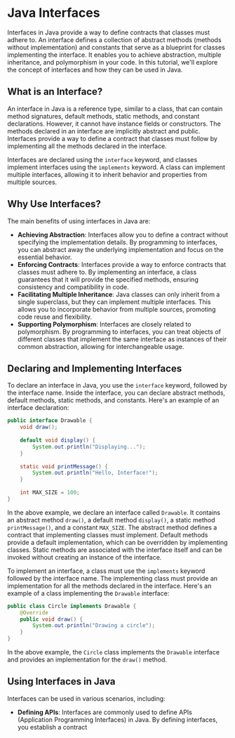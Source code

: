 # Java Interfaces

Interfaces in Java provide a way to define contracts that classes must adhere to. An interface defines a collection of abstract methods (methods without implementation) and constants that serve as a blueprint for classes implementing the interface. It enables you to achieve abstraction, multiple inheritance, and polymorphism in your code. In this tutorial, we'll explore the concept of interfaces and how they can be used in Java.

## What is an Interface?

An interface in Java is a reference type, similar to a class, that can contain method signatures, default methods, static methods, and constant declarations. However, it cannot have instance fields or constructors. The methods declared in an interface are implicitly abstract and public. Interfaces provide a way to define a contract that classes must follow by implementing all the methods declared in the interface.

Interfaces are declared using the `interface` keyword, and classes implement interfaces using the `implements` keyword. A class can implement multiple interfaces, allowing it to inherit behavior and properties from multiple sources.

## Why Use Interfaces?

The main benefits of using interfaces in Java are:

- **Achieving Abstraction**: Interfaces allow you to define a contract without specifying the implementation details. By programming to interfaces, you can abstract away the underlying implementation and focus on the essential behavior.
- **Enforcing Contracts**: Interfaces provide a way to enforce contracts that classes must adhere to. By implementing an interface, a class guarantees that it will provide the specified methods, ensuring consistency and compatibility in code.
- **Facilitating Multiple Inheritance**: Java classes can only inherit from a single superclass, but they can implement multiple interfaces. This allows you to incorporate behavior from multiple sources, promoting code reuse and flexibility.
- **Supporting Polymorphism**: Interfaces are closely related to polymorphism. By programming to interfaces, you can treat objects of different classes that implement the same interface as instances of their common abstraction, allowing for interchangeable usage.

## Declaring and Implementing Interfaces

To declare an interface in Java, you use the `interface` keyword, followed by the interface name. Inside the interface, you can declare abstract methods, default methods, static methods, and constants. Here's an example of an interface declaration:

```java
public interface Drawable {
    void draw();
    
    default void display() {
        System.out.println("Displaying...");
    }
    
    static void printMessage() {
        System.out.println("Hello, Interface!");
    }
    
    int MAX_SIZE = 100;
}
```

In the above example, we declare an interface called `Drawable`. It contains an abstract method `draw()`, a default method `display()`, a static method `printMessage()`, and a constant `MAX_SIZE`. The abstract method defines a contract that implementing classes must implement. Default methods provide a default implementation, which can be overridden by implementing classes. Static methods are associated with the interface itself and can be invoked without creating an instance of the interface.

To implement an interface, a class must use the `implements` keyword followed by the interface name. The implementing class must provide an implementation for all the methods declared in the interface. Here's an example of a class implementing the `Drawable` interface:

```java
public class Circle implements Drawable {
    @Override
    public void draw() {
        System.out.println("Drawing a circle");
    }
}
```

In the above example, the `Circle` class implements the `Drawable` interface and provides an implementation for the `draw()` method.

## Using Interfaces in Java

Interfaces can be used in various scenarios, including:

- **Defining APIs**: Interfaces are commonly used to define APIs (Application Programming Interfaces) in Java. By defining interfaces, you establish a contract
